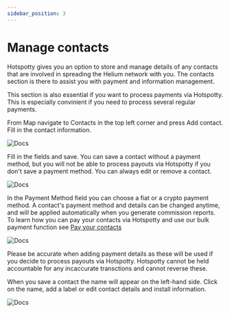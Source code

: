```yaml
---
sidebar_position: 3
---
```


# Manage contacts 
Hotspotty gives you an option to store and manage details of any contacts that are involved in spreading the Helium network with you. The contacts section is there to assist you with payment and information management. 

This section is also essential if you want to process payments via Hotspotty. This is especially convinient if you need to process several regular payments.    

From Map navigate to Contacts in the top left corner and press Add contact. Fill in the contact information. 

![Docs](/img/workspace/managecontacts1.png)

Fill in the fields and save. You can save a contact without a payment method, but you will not be able to process payouts via Hotspotty if you don't save a payment method. You can always edit or remove a contact. 

 
![Docs](/img/workspace/managecontacts2.png)

In the Payment Method field you can choose a fiat or a crypto payment method. A contact's payment method and details can be changed anytime, and will be applied automatically when you generate commission reports. To learn how you can pay your contacts via Hotspotty and use our bulk payment function see [Pay your contacts](../hotspotty-workspace/pay-your-contacts)

![Docs](/img/workspace/managecontacts3.png)

Please be accurate when adding payment details as these will be used if you decide to process payouts via Hotspotty. Hotspotty cannot be held accountable for any incaccurate transctions and cannot reverse these.   

When you save a contact the name will appear on the left-hand side. Click on the name, add a label or edit contact details and install information. 

![Docs](/img/workspace/managecontacts4.png)
